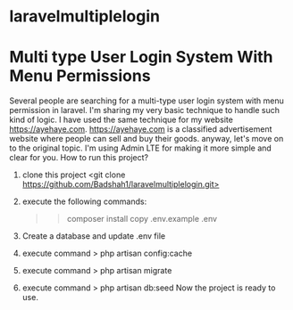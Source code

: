 # laravelmultiplelogin
# Multi type User Login System With Menu Permissions
Several people are searching for a multi-type user login system with menu permission in laravel. I'm sharing my very basic technique to handle such kind of logic. I have used the same technique for my website https://ayehaye.com. 
https://ayehaye.com is a classified advertisement website where people can sell and buy their goods. anyway, let's move on to the original topic. 
I'm using Admin LTE for making it more simple and clear for you. 
How to run this project?
1. clone this project <git clone https://github.com/Badshah1/laravelmultiplelogin.git>

2. execute the following commands:
	>> composer install
	>> copy .env.example .env
3. Create a database and update  .env file
4. execute command > php artisan config:cache
5. execute command > php artisan migrate
6. execute command > php artisan db:seed
Now the project is ready to use.
